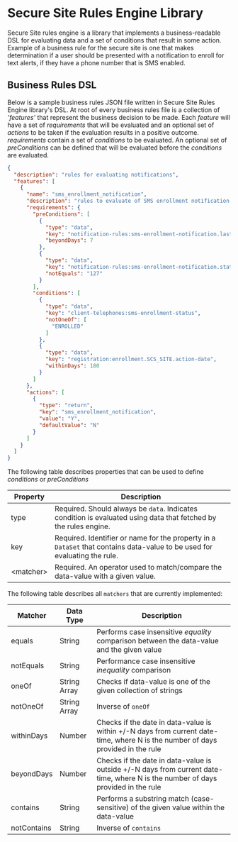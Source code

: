# Secure Site Rules Engine Library

Secure Site rules engine is a library that implements a business-readable DSL for evaluating data and a set of
conditions that result in some action. Example of a business rule for the secure site is one that makes determination if
a user should be presented with a notification to enroll for text alerts, if they have a phone number that is SMS
enabled.

## Business Rules DSL

Below is a sample business rules JSON file written in Secure Site Rules Engine library's DSL. At root of every business
rules file is a collection of _'features'_ that represent the business decision to be made. Each _feature_ will have a
set of _requirements_ that will be evaluated and an optional set of _actions_ to be taken if the evaluation results in a
positive outcome. _requirements_ contain a set of _conditions_ to be evaluated. An optional set of _preConditions_ can
be defined that will be evaluated before the _conditions_ are evaluated.

```json
{
  "description": "rules for evaluating notifications",
  "features": [
    {
      "name": "sms_enrollment_notification",
      "description": "rules to evaluate of SMS enrollment notification should be displayed",
      "requirements": {
        "preConditions": [
          {
            "type": "data",
            "key": "notification-rules:sms-enrollment-notification.last-execution-date",
            "beyondDays": 7
          },
          {
            "type": "data",
            "key": "notification-rules:sms-enrollment-notification.status",
            "notEquals": "127"
          }
        ],
        "conditions": [
          {
            "type": "data",
            "key": "client-telephones:sms-enrollment-status",
            "notOneOf": [
              "ENROLLED"
            ]
          },
          {
            "type": "data",
            "key": "registration:enrollment.SCS_SITE.action-date",
            "withinDays": 180
          }
        ]
      },
      "actions": [
        {
          "type": "return",
          "key": "sms_enrollment_notification",
          "value": "Y",
          "defaultValue": "N"
        }
      ]
    }
  ]
}
```

The following table describes properties that can be used to define _conditions_ or _preConditions_

| Property | Description |
| --- | --- |
| type | Required. Should always be `data`. Indicates condition is evaluated using data that fetched by the rules engine. |
| key | Required. Identifier or name for the property in a `DataSet` that contains data-value to be used for evaluating the rule. |
| \<matcher\> | Required. An operator used to match/compare the data-value with a given value. | 

The following table describes all `matchers` that are currently implemented:

| Matcher | Data Type | Description |
| --- | --- | --- |
| equals | String | Performs case insensitive _equality_ comparison between the data-value and the given value |
| notEquals | String | Performance case insensitive _inequality_ comparison |
| oneOf | String Array | Checks if data-value is one of the given collection of strings |
| notOneOf | String Array | Inverse of `oneOf` |
| withinDays | Number | Checks if the date in data-value is within +/-N days from current date-time, where N is the number of days provided in the rule |
| beyondDays | Number | Checks if the date in data-value is outside +/-N days from current date-time, where N is the number of days provided in the rule |
| contains | String | Performs a substring match (case-sensitive) of the given value within the data-value|
| notContains | String | Inverse of `contains`|
